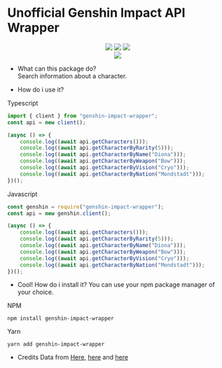 # Unofficial Genshin Impact API Wrapper

<div align="center">
    <a href="https://www.npmjs.com/package/genshin-impact-wrapper"><img src="https://img.shields.io/npm/v/genshin-impact-wrapper"></a>
    <a href="https://www.npmjs.com/package/genshin-impact-wrapper"><img src="https://img.shields.io/npm/dm/genshin-impact-wrapper"></a>
    <a href="https://github.com/xhayper/genshin-impact-wrapper/blob/master/LICENSE"><img src="https://img.shields.io/npm/l/genshin-impact-wrapper"></a>
</div>
<div align="center">
    <a href="https://www.npmjs.com/package/genshin-impact-wrapper"><img src="https://nodei.co/npm/genshin-impact-wrapper.png?stars=true"></a>
</div>

* What can this package do?
<br>Search information about a character.

* How do i use it?

Typescript

```typescript
import { client } from "genshin-impact-wrapper";
const api = new client();

(async () => {
    console.log((await api.getCharacters()));
    console.log((await api.getCharacterByRarity(5)));
    console.log((await api.getCharacterByName("Diona")));
    console.log((await api.getCharacterByWeapon("Bow")));
    console.log((await api.getCharacterByVision("Cryo")));
    console.log((await api.getCharacterByNation("Mondstadt")));
})();
```

Javascript

```javascript
const genshin = require("genshin-impact-wrapper");
const api = new genshin.client();

(async () => {
    console.log((await api.getCharacters()));
    console.log((await api.getCharacterByRarity(5)));
    console.log((await api.getCharacterByName("Diona")));
    console.log((await api.getCharacterByWeapon("Bow")));
    console.log((await api.getCharacterByVision("Cryo")));
    console.log((await api.getCharacterByNation("Mondstadt")));
})();
```

* Cool! How do i install it?
You can use your npm package manager of your choice.

NPM
```
npm install genshin-impact-wrapper
```

Yarn
```
yarn add genshin-impact-wrapper
```

* Credits
Data from [Here](https://github.com/AkenoSann/genshin-impact-api), [here](https://github.com/HerixOfficial/genshin-impact) and [here](https://genshin-impact.fandom.com/)